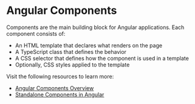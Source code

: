 # Angular Components

Components are the main building block for Angular applications. Each component consists of:

- An HTML template that declares what renders on the page
- A TypeScript class that defines the behavior
- A CSS selector that defines how the component is used in a template
- Optionally, CSS styles applied to the template

Visit the following resources to learn more:

- [Angular Components Overview](https://angular.io/guide/component-overview)
- [Standalone Components in Angular](https://www.youtube.com/watch?v=x5PZwb4XurU)
